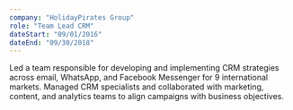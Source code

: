 ```yaml
---
company: "HolidayPirates Group"
role: "Team Lead CRM"
dateStart: "09/01/2016"
dateEnd: "09/30/2018"
---
```


Led a team responsible for developing and implementing CRM strategies across email, WhatsApp, and Facebook Messenger for 9 international markets. Managed CRM specialists and collaborated with marketing, content, and analytics teams to align campaigns with business objectives.
